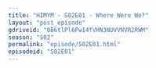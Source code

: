 ```yaml
---
title: "HIMYM - S02E01 - Where Were We?"
layout: "post_episode"
gdriveid: "0B6tlPl6Pw14fVHN3NUVVNVR2RWM"
season: "S02"
permalink: "episode/S02E01.html"
episodeid: "S02E01"
---
```

